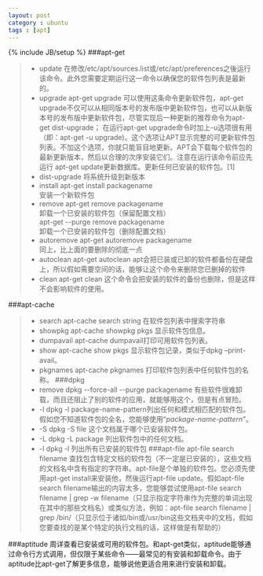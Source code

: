 ```yaml
---
layout: post
category : ubuntu
tags : [apt]
---
```

{% include JB/setup %}
###apt-get
>+ update
	在修改/etc/apt/sources.list或/etc/apt/preferences之後运行该命令。此外您需要定期运行这一命令以确保您的软件包列表是最新的。  
>+ upgrade
	apt-get upgrade
	可以使用这条命令更新软件包，apt-get upgrade不仅可以从相同版本号的发布版中更新软件包，也可以从新版本号的发布版中更新软件包，尽管实现后一种更新的推荐命令为apt-get dist-upgrade；
	在运行apt-get upgrade命令时加上-u选项很有用（即：apt-get -u upgrade)。这个选项让APT显示完整的可更新软件包列表。不加这个选项，你就只能盲目地更新。APT会下载每个软件包的最新更新版本，然后以合理的次序安装它们。注意在运行该命令前应先运行 apt-get update更新数据库。更新任何已安装的软件包。[1]  
>+ dist-upgrade
	将系统升级到新版本
>+ install
	apt-get install packagename  
	安装一个新软件包  
>+ remove
	apt-get remove packagename  
	卸载一个已安装的软件包（保留配置文档）  
	apt-get --purge remove packagename  
	卸载一个已安装的软件包（删除配置文档）  
>+ autoremove
	apt-get autoremove packagename  
	同上，比上面的要删除的彻底一点  
>+ autoclean
	apt-get autoclean
	apt会把已装或已卸的软件都备份在硬盘上，所以假如需要空间的话，能够让这个命令来删除您已删掉的软件  
>+ clean
	apt-get clean
	这个命令会把安装的软件的备份也删除，但是这样不会影响软件的使用。  
<!--more-->
###apt-cache
>+ search
	apt-cache search string
	在软件包列表中搜索字符串
>+ showpkg
	apt-cache showpkg pkgs
	显示软件包信息。
>+ dumpavail
	apt-cache dumpavail打印可用软件包列表。
>+ show
	apt-cache show pkgs
	显示软件包记录，类似于dpkg –print-avail。
>+ pkgnames
	apt-cache pkgnames
	打印软件包列表中任何软件包的名称。
###dpkg
>+ remove
	dpkg --force-all --purge packagename
	有些软件很难卸载，而且还阻止了别的软件的应用，就能够用这个，但是有点冒险。
>+ -l
	dpkg -l package-name-pattern列出任何和模式相匹配的软件包。假如您不知道软件包的全名，您能够使用“*package-name-pattern*”。
>+ -S
	dpkg -S file
	这个文档属于哪个已安装软件包。
>+ -L
	dpkg -L package
	列出软件包中的任何文档。
>+ -l 
	dpkg -l
	列出所有已安装的软件包
###apt-file
	apt-file search filename
	查找包含特定文档的软件包（不一定是已安装的），这些文档的文档名中含有指定的字符串。apt-file是个单独的软件包。您必须先使用apt-get install来安装他，然後运行apt-file update。假如apt-file search filename输出的内容太多，您能够尝试使用apt-file search filename | grep -w filename（只显示指定字符串作为完整的单词出现在其中的那些文档名）或类似方法，例如：apt-file search filename | grep /bin/（只显示位于诸如/bin或/usr/bin这些文档夹中的文档，假如您要查找的是某个特定的执行文档的话，这样做是有帮助的）

###aptitude
	周详查看已安装或可用的软件包。和apt-get类似，aptitude能够通过命令行方式调用，但仅限于某些命令——最常见的有安装和卸载命令。由于aptitude比apt-get了解更多信息，能够说他更适合用来进行安装和卸载。
